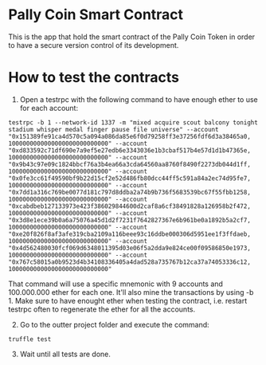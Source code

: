 # Pally Coin Smart Contract

This is the app that hold the smart contract of the Pally Coin Token in order to
have a secure version control of its development.

# How to test the contracts

1. Open a testrpc with the following command to have enough ether to use for each account:

```
testrpc -b 1 --network-id 1337 -m "mixed acquire scout balcony tonight stadium whisper medal finger pause file universe" --account "0x151389fe91ca4d570c5a094a086da85e6f0d79258ff3e37256fdf6d3a38465a0, 1000000000000000000000000000" --account "0xd833592c71df690e7a9ef5e27edb6e3343036e1b3cbaf517b4e57d1d1b47365e, 1000000000000000000000000000" --account "0x9b43c97e09c1824bbcf76a3b4ea66a3cda64560aa8760f8490f2273db044d1ff, 1000000000000000000000000000" --account "0x0fe3cc61f49590bf9b22d15cf2e52d486fb80dcc44ff5c591a84a2ec74d95fe7, 1000000000000000000000000000" --account "0x7dd1a316c769be0077d181c797d8ddba2a74b9b736f5683539bc67f55fbb1258, 1000000000000000000000000000" --account "0xcabdbeb127133973e423f386029844600d2caf8a6cf38491828a126958b2f472, 1000000000000000000000000000" --account "0x3d8e1ece39b0a6a75076a45d1d2f7231f7642827367e6b961be0a1892b5a2cf7, 1000000000000000000000000000" --account "0xe20f826f8af3afe319cba2109a116beee93c16ddbe000306d5951ee1f3ffdaeb, 1000000000000000000000000000" --account "0x4d562480030fcf069d6348011395d03e06f5a2dda9e824ce00f09586850e1973, 1000000000000000000000000000" --account "0x767c58015a0b9523d4b34108336405a4dad528a735767b12ca37a74053336c12, 1000000000000000000000000000"
```

That command will use a specific mnemonic with 9 accounts and 100.000.000 ether for each one. It'll also mine the transactions by using -b 1.
Make sure to have enought ether when testing the contract, i.e. restart testrpc often to regenerate the ether for all the accounts.

2. Go to the outter project folder and execute the command:

```
truffle test
```

3. Wait until all tests are done.
